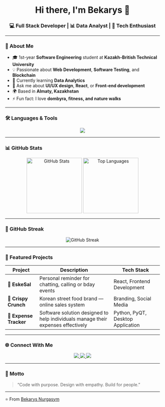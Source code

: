<h1 align="center">Hi there, I'm Bekarys 👋</h1>
<h3 align="center">💻 Full Stack Developer  |  📊 Data Analyst  |  🚀 Tech Enthusiast</h3>

---

### 🧭 About Me  
- 🎓 1st-year **Software Engineering** student at **Kazakh-British Technical University**  
- 💡 Passionate about **Web Development**, **Software Testing**, and **Blockchain**  
- 🌱 Currently learning **Data Analytics**  
- 💬 Ask me about **UI/UX design**, **React**, or **Front-end development**  
- 🌍 Based in **Almaty, Kazakhstan**  
- ⚡ Fun fact: I love **dombyra, fitness, and nature walks**

---

### 🛠️ Languages & Tools
<p align="center">
  <img src="https://skillicons.dev/icons?i=html,css,js,ts,react,python,django,pandas,seaborn,matplotplib,scikit-learn,figma,git,github,postgresql, mongodb" />
</p>

---

### 📊 GitHub Stats
<p align="center">
  <img src="https://github-readme-stats.vercel.app/api?username=beka-rizz&show_icons=true&theme=tokyonight" alt="GitHub Stats" height="180em" />
  <img src="https://github-readme-stats.vercel.app/api/top-langs/?username=beka-rizz&layout=compact&theme=tokyonight" alt="Top Languages" height="180em" />
</p>

---

### 🧩 GitHub Streak
<p align="center">
  <img src="https://streak-stats.demolab.com?user=beka-rizz&theme=tokyonight&hide_border=false" alt="GitHub Streak" />
</p>

---

### 🚀 Featured Projects
| Project | Description | Tech Stack |
|----------|--------------|-------------|
| 🧱 **EskeSal** | Personal reminder for chatting, calling or bday events | React, Frontend Development |
| 🍗 **Crispy Crunch** | Korean street food brand — online sales system | Branding, Social Media |
| 💼 **Expense Tracker** | Software solution designed to help individuals manage their expenses effectively | Python, PyQT, Desktop Application |

---

### 🌐 Connect With Me
<p align="center">
  <a href="https://www.linkedin.com/in/bekarys-nurgasym](https://www.linkedin.com/in/bekarys-nurgasym-689256259/" target="_blank">
    <img src="https://img.shields.io/badge/LinkedIn-0077B5?style=for-the-badge&logo=linkedin&logoColor=white"/>
  </a>
  <a href="https://t.me/@bkrsngsm" target="_blank">
    <img src="https://img.shields.io/badge/Telegram-26A5E4?style=for-the-badge&logo=telegram&logoColor=white"/>
  </a>
  <a href="mailto:bekarysnurgassym@gmail.com" target="_blank">
    <img src="https://img.shields.io/badge/Gmail-EA4335?style=for-the-badge&logo=gmail&logoColor=white"/>
  </a>
</p>

---

### 🎯 Motto
> “Code with purpose. Design with empathy. Build for people.”

---

⭐️ From [Bekarys Nurgasym](https://github.com/beka-rizz)
